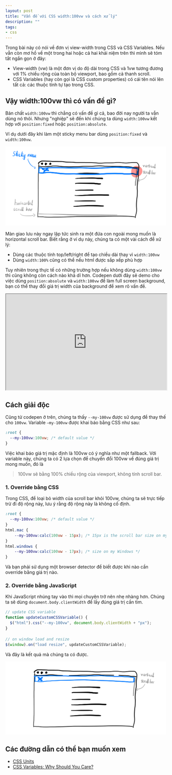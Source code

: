 ```yaml
---
layout: post
title: "Vấn đề với CSS width:100vw và cách xử lý"
description: ""
tags:
- css
---
```


Trong bài này có nói về đơn vị view-width trong CSS và CSS Variables. Nếu vẫn còn mơ hồ về một trong hai hoặc cả hai khái niệm trên thì mình sẽ tóm tắt ngắn gọn ở đây:

- View-width (vw) là một đơn vị do độ dài trong CSS và 1vw tương đương với 1% chiều rộng của toàn bộ viewport, bao gồm cả thanh scroll.
- CSS Variables (hay còn gọi là CSS custom properties) có cái tên nói lên tất cả: các thuộc tính tự tạo trong CSS.

## Vậy width:100vw thì có vấn đề gì?

Bản chất `width:100vw` thì chẳng có vấn đề gì cả, bao đời nay người ta vẫn dùng nó thôi. Nhưng "nghiệp" sẽ đến khi chúng ta dùng `width:100vw` kết hợp với `position:fixed` hoặc `position:absolute`.

Ví dụ dưới đây khi làm một sticky menu bar dùng `position:fixed` và `width:100vw`.

![Issue](../assets/posts/2021-07-16-van-de-voi-css-width100vw-va-cach-xu-ly/issue.jpeg "Issue")

Màn giao lưu này ngay lập tức sinh ra một đứa con ngoài mong muốn là 
horizontal scroll bar. Biết rằng ở ví dụ này, chúng ta có một vài cách để xử lý:

- Dùng các thuộc tính top/left/right để tạo chiều dài thay vì `width:100vw`
- Dùng `width:100%` cũng có thể nếu html được sắp xếp phù hợp

Tuy nhiên trong thực tế có những trường hợp nếu không dùng `width:100vw` thì cũng 
không còn cách nào khả dĩ hơn. Codepen dưới đây sẽ demo cho việc 
dùng `position:absolute` và `width:100vw` để làm full screen background, 
bạn có thể thay đổi giá trị width của background để xem rõ vấn đề.

<iframe
src="https://codepen.io/phucbui/pen/mdmWvXy"
style="width:100%; height:300px;"
></iframe>

## Cách giải độc

Cũng từ codepen ở trên, chúng ta thấy `--my-100vw` được sử dụng để thay thế 
cho `100vw`. Variable `—my-100vw` được khai báo bằng CSS như sau:

```css
:root {
  --my-100vw:100vw; /* default value */
}
```

Việc khai báo giá trị mặc định là 100vw có ý nghĩa như một fallback. 
Với variable này, chúng ta có 2 lựa chọn để chuyển đổi 100vw về 
đúng giá trị mong muốn, đó là

> 100vw sẽ bằng 100% chiều rộng của viewport, không tính scroll bar.

### 1. Override bằng CSS

Trong CSS, để loại bỏ width của scroll bar khỏi 100vw, 
chúng ta sẽ trực tiếp trừ đi độ rộng này, lưu ý rằng độ rộng này là không cố định.

```css
:root {
  --my-100vw:100vw; /* default value */
}
html.mac {
	--my-100vw:calc(100vw - 15px); /* 15px is the scroll bar size on my MAC */
}
html.windows {
	--my-100vw:calc(100vw - 17px); /* size on my Windows */
}
```

Và bạn phải sử dụng một browser detector để biết được khi nào cần 
override bằng giá trị nào.

### 2. Override bằng JavaScript

Khi JavaScript nhúng tay vào thì mọi chuyện trở nên nhẹ nhàng hơn. 
Chúng ta sẽ dùng `document.body.clientWidth` để lấy đúng giá trị cần tìm.

```jsx
// update CSS variable
function updateCustomCSSVariable() {
  $("html").css("--my-100vw", document.body.clientWidth + "px");
}

// on window load and resize
$(window).on("load resize", updateCustomCSSVariable);
```

Và đây là kết quả mà chúng ta có được.

![Issue solved](../assets/posts/2021-07-16-van-de-voi-css-width100vw-va-cach-xu-ly/issue-solved.jpeg "Issue solved")

## Các đường dẫn có thể bạn muốn xem

- [CSS Units](https://www.w3schools.com/cssref/css_units.asp)
- [CSS Variables: Why Should You Care?](https://developers.google.com/web/updates/2016/02/css-variables-why-should-you-care)